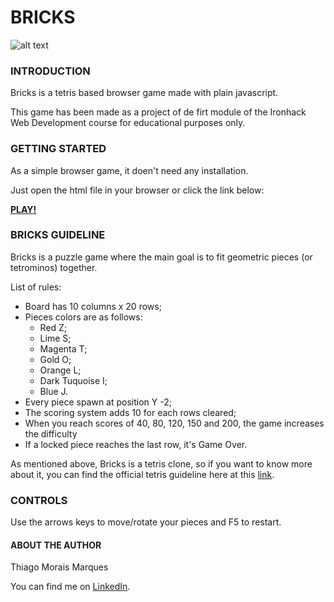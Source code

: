 # BRICKS
![alt text](https://github.com/THGMMX/project-01-Bricks-Game/blob/main/assets/bricks%20logo.png)

### INTRODUCTION
Bricks is a tetris based browser game made with plain javascript.

This game has been made as a project of de firt module of the Ironhack Web Development course for educational purposes only.


### GETTING STARTED
As a simple browser game, it doen't need any installation.

Just open the html file in your browser or click the link below:
 
**[PLAY!](https://thiago-morais-marques.github.io/project-01-Bricks-Game/)**

### BRICKS GUIDELINE
Bricks is a puzzle game where the main goal is to fit geometric pieces (or tetrominos) together.

List of rules:

* Board has 10 columns x 20 rows;
* Pieces colors are as follows:
	* Red Z;
	* Lime S;
	* Magenta T;
	* Gold O;
	* Orange L;
	* Dark Tuquoise I;
	* Blue J.
* Every piece spawn at position Y -2;
* The scoring system adds 10 for each rows cleared;
* When you reach scores of 40, 80, 120, 150 and 200, the game increases the difficulty
* If a locked piece reaches the last row, it's Game Over.

As mentioned above, Bricks is a tetris clone, so if you want to know more about it, you can find the official tetris guideline here at this [link](https://www.dropbox.com/s/g55gwls0h2muqzn/tetris%20guideline%20docs%202009.zip?dl=0&file_subpath=%2F2009+Tetris+Design+Guideline.pdf).

### CONTROLS
Use the arrows keys to move/rotate your pieces and F5 to restart. 

#### ABOUT THE AUTHOR
Thiago Morais Marques

You can find me on [LinkedIn](https://www.linkedin.com/in/thiago-morais-marques). 
